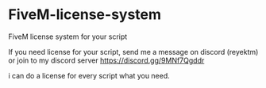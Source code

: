 # FiveM-license-system
FiveM license system for your script

If you need license for your script, send me a message on discord (reyektm) or join to my discord server https://discord.gg/9MNf7Qgddr

i can do a license for every script what you need. 


